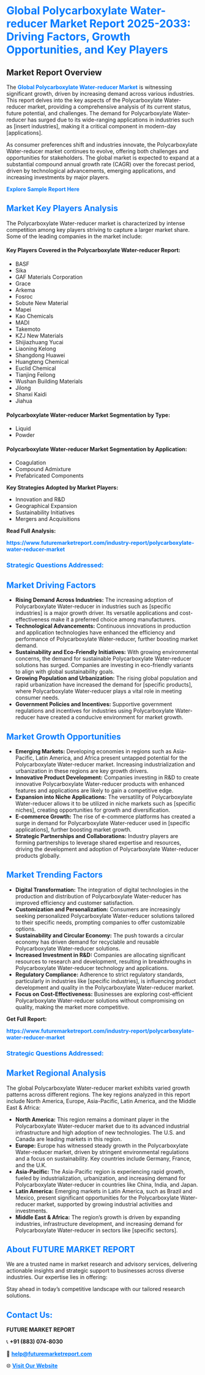 <h1 style="color: #007BFF;">Global Polycarboxylate Water-reducer Market Report 2025-2033: Driving Factors, Growth Opportunities, and Key Players</h1>

<section id="overview">
<h2>Market Report Overview</h2>
<p>The <a href="https://www.futuremarketreport.com/industry-report/polycarboxylate-water-reducer-market" style="color: #007BFF; text-decoration: none;"><strong>Global Polycarboxylate Water-reducer Market</strong></a> is witnessing significant growth, driven by increasing demand across various industries. This report delves into the key aspects of the Polycarboxylate Water-reducer market, providing a comprehensive analysis of its current status, future potential, and challenges. The demand for Polycarboxylate Water-reducer has surged due to its wide-ranging applications in industries such as [insert industries], making it a critical component in modern-day [applications].</p>
<p>As consumer preferences shift and industries innovate, the Polycarboxylate Water-reducer market continues to evolve, offering both challenges and opportunities for stakeholders. The global market is expected to expand at a substantial compound annual growth rate (CAGR) over the forecast period, driven by technological advancements, emerging applications, and increasing investments by major players.</p>
</section>

<section id="overview">
<p><a href="https://www.futuremarketreport.com/request-sample/reportId=35005" style="color: #007BFF; text-decoration: none;"><strong>Explore Sample Report Here</strong></a></p>
</section>

<section id="key-players">
<h2 style="color: #007BFF;">Market Key Players Analysis</h2>
<p>The Polycarboxylate Water-reducer market is characterized by intense competition among key players striving to capture a larger market share. Some of the leading companies in the market include:</p>
<h4>Key Players Covered in the Polycarboxylate Water-reducer Report:</h4>
<ul><li>BASF</li><li>Sika</li><li>GAF Materials Corporation</li><li>Grace</li><li>Arkema</li><li>Fosroc</li><li>Sobute New Material</li><li>Mapei</li><li>Kao Chemicals</li><li>MADI</li><li>Takemoto</li><li>KZJ New Materials</li><li>Shijiazhuang Yucai</li><li>Liaoning Kelong</li><li>Shangdong Huawei</li><li>Huangteng Chemical</li><li>Euclid Chemical</li><li>Tianjing Feilong</li><li>Wushan Building Materials</li><li>Jilong</li><li>Shanxi Kaidi</li><li>Jiahua</li></ul>
<h4>Polycarboxylate Water-reducer Market Segmentation by Type:</h4>
<ul><li>Liquid</li><li>Powder</li></ul>

<h4>Polycarboxylate Water-reducer Market Segmentation by Application:</h4>
<ul><li>Coagulation</li><li>Compound Admixture</li><li>Prefabricated Components</li></ul>
<p><strong>Key Strategies Adopted by Market Players:</strong></p>
<ul>
<li>Innovation and R&D</li>
<li>Geographical Expansion</li>
<li>Sustainability Initiatives</li>
<li>Mergers and Acquisitions</li>
</ul>
</section>

<section>
<p><strong>Read Full Analysis: </strong></p><a href="https://www.futuremarketreport.com/industry-report/polycarboxylate-water-reducer-market" style="color: #007BFF; text-decoration: none;"><strong>https://www.futuremarketreport.com/industry-report/polycarboxylate-water-reducer-market</strong></a>
<h3 style="color: #007BFF;">Strategic Questions Addressed:</h3>
</section>

<section id="driving-factors">
<h2 style="color: #007BFF;">Market Driving Factors</h2>
<ul>
<li><strong>Rising Demand Across Industries:</strong> The increasing adoption of Polycarboxylate Water-reducer in industries such as [specific industries] is a major growth driver. Its versatile applications and cost-effectiveness make it a preferred choice among manufacturers.</li>
<li><strong>Technological Advancements:</strong> Continuous innovations in production and application technologies have enhanced the efficiency and performance of Polycarboxylate Water-reducer, further boosting market demand.</li>
<li><strong>Sustainability and Eco-Friendly Initiatives:</strong> With growing environmental concerns, the demand for sustainable Polycarboxylate Water-reducer solutions has surged. Companies are investing in eco-friendly variants to align with global sustainability goals.</li>
<li><strong>Growing Population and Urbanization:</strong> The rising global population and rapid urbanization have increased the demand for [specific products], where Polycarboxylate Water-reducer plays a vital role in meeting consumer needs.</li>
<li><strong>Government Policies and Incentives:</strong> Supportive government regulations and incentives for industries using Polycarboxylate Water-reducer have created a conducive environment for market growth.</li>
</ul>
</section>

<section id="growth-opportunities">
<h2 style="color: #007BFF;">Market Growth Opportunities</h2>
<ul>
<li><strong>Emerging Markets:</strong> Developing economies in regions such as Asia-Pacific, Latin America, and Africa present untapped potential for the Polycarboxylate Water-reducer market. Increasing industrialization and urbanization in these regions are key growth drivers.</li>
<li><strong>Innovative Product Development:</strong> Companies investing in R&D to create innovative Polycarboxylate Water-reducer products with enhanced features and applications are likely to gain a competitive edge.</li>
<li><strong>Expansion into Niche Applications:</strong> The versatility of Polycarboxylate Water-reducer allows it to be utilized in niche markets such as [specific niches], creating opportunities for growth and diversification.</li>
<li><strong>E-commerce Growth:</strong> The rise of e-commerce platforms has created a surge in demand for Polycarboxylate Water-reducer used in [specific applications], further boosting market growth.</li>
<li><strong>Strategic Partnerships and Collaborations:</strong> Industry players are forming partnerships to leverage shared expertise and resources, driving the development and adoption of Polycarboxylate Water-reducer products globally.</li>
</ul>
</section>

<section id="trending-factors">
<h2 style="color: #007BFF;">Market Trending Factors</h2>
<ul>
<li><strong>Digital Transformation:</strong> The integration of digital technologies in the production and distribution of Polycarboxylate Water-reducer has improved efficiency and customer satisfaction.</li>
<li><strong>Customization and Personalization:</strong> Consumers are increasingly seeking personalized Polycarboxylate Water-reducer solutions tailored to their specific needs, prompting companies to offer customizable options.</li>
<li><strong>Sustainability and Circular Economy:</strong> The push towards a circular economy has driven demand for recyclable and reusable Polycarboxylate Water-reducer solutions.</li>
<li><strong>Increased Investment in R&D:</strong> Companies are allocating significant resources to research and development, resulting in breakthroughs in Polycarboxylate Water-reducer technology and applications.</li>
<li><strong>Regulatory Compliance:</strong> Adherence to strict regulatory standards, particularly in industries like [specific industries], is influencing product development and quality in the Polycarboxylate Water-reducer market.</li>
<li><strong>Focus on Cost-Effectiveness:</strong> Businesses are exploring cost-efficient Polycarboxylate Water-reducer solutions without compromising on quality, making the market more competitive.</li>
</ul>
</section>

<section>
<p><strong>Get Full Report: </strong></p><a href="https://www.futuremarketreport.com/industry-report/polycarboxylate-water-reducer-market" style="color: #007BFF; text-decoration: none;"><strong>https://www.futuremarketreport.com/industry-report/polycarboxylate-water-reducer-market</strong></a>
<h3 style="color: #007BFF;">Strategic Questions Addressed:</h3>
</section>


<section id="regional-analysis">
<h2 style="color: #007BFF;">Market Regional Analysis</h2>
<p>The global Polycarboxylate Water-reducer market exhibits varied growth patterns across different regions. The key regions analyzed in this report include North America, Europe, Asia-Pacific, Latin America, and the Middle East & Africa:</p>
<ul>
<li><strong>North America:</strong> This region remains a dominant player in the Polycarboxylate Water-reducer market due to its advanced industrial infrastructure and high adoption of new technologies. The U.S. and Canada are leading markets in this region.</li>
<li><strong>Europe:</strong> Europe has witnessed steady growth in the Polycarboxylate Water-reducer market, driven by stringent environmental regulations and a focus on sustainability. Key countries include Germany, France, and the U.K.</li>
<li><strong>Asia-Pacific:</strong> The Asia-Pacific region is experiencing rapid growth, fueled by industrialization, urbanization, and increasing demand for Polycarboxylate Water-reducer in countries like China, India, and Japan.</li>
<li><strong>Latin America:</strong> Emerging markets in Latin America, such as Brazil and Mexico, present significant opportunities for the Polycarboxylate Water-reducer market, supported by growing industrial activities and investments.</li>
<li><strong>Middle East & Africa:</strong> The region’s growth is driven by expanding industries, infrastructure development, and increasing demand for Polycarboxylate Water-reducer in sectors like [specific sectors].</li>
</ul>
</section>

<footer>
<h2 style="color: #007BFF;">About FUTURE MARKET REPORT</h2>
<p>We are a trusted name in market research and advisory services, delivering actionable insights and strategic support to businesses across diverse industries. Our expertise lies in offering:</p>

<p>Stay ahead in today’s competitive landscape with our tailored research solutions.</p>

<h2 style="color: #007BFF;">Contact Us:</h2>
<p><strong>FUTURE MARKET REPORT</strong></p>
<p>📞 <strong>+91 (883) 074-8030</strong></p>
<p>📧 <strong><a href="mailto:help@futuremarketreport.com" style="color: #007BFF;">help@futuremarketreport.com</a></strong></p>
<p>🌐 <strong><a href="https://www.futuremarketreport.com/" style="color: #007BFF;">Visit Our Website</a></strong></p>
</footer>